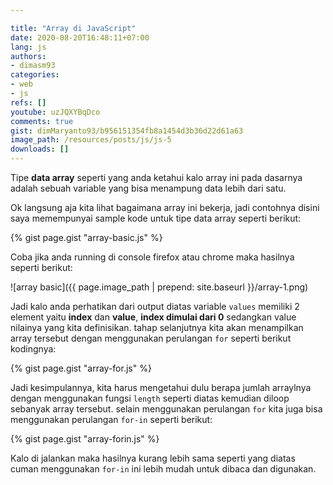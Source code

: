 ```yaml
---

title: "Array di JavaScript"
date: 2020-08-20T16:48:11+07:00
lang: js
authors:
- dimasm93
categories:
- web
- js
refs: []
youtube: uzJQXYBqDco
comments: true
gist: dimMaryanto93/b956151354fb8a1454d3b36d22d61a63
image_path: /resources/posts/js/js-5
downloads: []
---
```


Tipe **data array** seperti yang anda ketahui kalo array ini pada dasarnya adalah sebuah variable yang bisa menampung data lebih dari satu.

<!--more-->

Ok langsung aja kita lihat bagaimana array ini bekerja, jadi contohnya disini saya memempunyai sample kode untuk tipe data array seperti berikut:

{% gist page.gist "array-basic.js" %}

Coba jika anda running di console firefox atau chrome maka hasilnya seperti berikut:

![array basic]({{ page.image_path | prepend: site.baseurl }}/array-1.png)

Jadi kalo anda perhatikan dari output diatas variable `values` memiliki 2 element yaitu **index** dan **value**, **index dimulai dari 0** sedangkan value nilainya yang kita definisikan. tahap selanjutnya kita akan menampilkan array tersebut dengan menggunakan perulangan `for` seperti berikut kodingnya:

{% gist page.gist "array-for.js" %}

Jadi kesimpulannya, kita harus mengetahui dulu berapa jumlah arraylnya dengan menggunakan fungsi `length` seperti diatas kemudian diloop sebanyak array tersebut. selain menggunakan perulangan `for` kita juga bisa menggunakan perulangan `for-in` seperti berikut:

{% gist page.gist "array-forin.js" %}

Kalo di jalankan maka hasilnya kurang lebih sama seperti yang diatas cuman menggunakan `for-in` ini lebih mudah untuk dibaca dan digunakan.